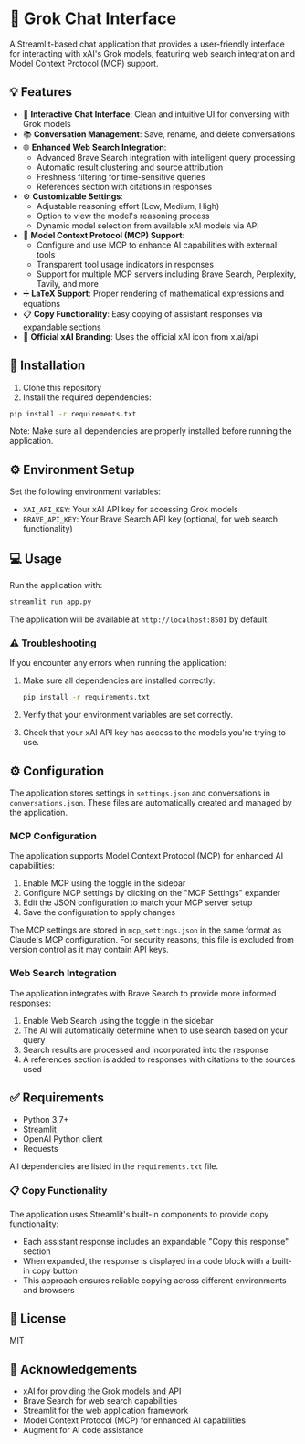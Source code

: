 # 🚀 Grok Chat Interface

A Streamlit-based chat application that provides a user-friendly interface for interacting with xAI's Grok models, featuring web search integration and Model Context Protocol (MCP) support.

## 💡 Features

- 💬 **Interactive Chat Interface**: Clean and intuitive UI for conversing with Grok models
- 📚 **Conversation Management**: Save, rename, and delete conversations
- 🌐 **Enhanced Web Search Integration**:
  - Advanced Brave Search integration with intelligent query processing
  - Automatic result clustering and source attribution
  - Freshness filtering for time-sensitive queries
  - References section with citations in responses
- ⚙️ **Customizable Settings**:
  - Adjustable reasoning effort (Low, Medium, High)
  - Option to view the model's reasoning process
  - Dynamic model selection from available xAI models via API
- 🔌 **Model Context Protocol (MCP) Support**:
  - Configure and use MCP to enhance AI capabilities with external tools
  - Transparent tool usage indicators in responses
  - Support for multiple MCP servers including Brave Search, Perplexity, Tavily, and more
- ➗ **LaTeX Support**: Proper rendering of mathematical expressions and equations
- 📋 **Copy Functionality**: Easy copying of assistant responses via expandable sections
- 🎨 **Official xAI Branding**: Uses the official xAI icon from x.ai/api

## 🔧 Installation

1. Clone this repository
2. Install the required dependencies:

```bash
pip install -r requirements.txt
```

Note: Make sure all dependencies are properly installed before running the application.

## ⚙️ Environment Setup

Set the following environment variables:

- `XAI_API_KEY`: Your xAI API key for accessing Grok models
- `BRAVE_API_KEY`: Your Brave Search API key (optional, for web search functionality)

## 💻 Usage

Run the application with:

```bash
streamlit run app.py
```

The application will be available at `http://localhost:8501` by default.

### ⚠️ Troubleshooting

If you encounter any errors when running the application:

1. Make sure all dependencies are installed correctly:
   ```bash
   pip install -r requirements.txt
   ```

2. Verify that your environment variables are set correctly.

3. Check that your xAI API key has access to the models you're trying to use.

## ⚙️ Configuration

The application stores settings in `settings.json` and conversations in `conversations.json`. These files are automatically created and managed by the application.

### MCP Configuration

The application supports Model Context Protocol (MCP) for enhanced AI capabilities:

1. Enable MCP using the toggle in the sidebar
2. Configure MCP settings by clicking on the "MCP Settings" expander
3. Edit the JSON configuration to match your MCP server setup
4. Save the configuration to apply changes

The MCP settings are stored in `mcp_settings.json` in the same format as Claude's MCP configuration. For security reasons, this file is excluded from version control as it may contain API keys.

### Web Search Integration

The application integrates with Brave Search to provide more informed responses:

1. Enable Web Search using the toggle in the sidebar
2. The AI will automatically determine when to use search based on your query
3. Search results are processed and incorporated into the response
4. A references section is added to responses with citations to the sources used

## ✅ Requirements

- Python 3.7+
- Streamlit
- OpenAI Python client
- Requests

All dependencies are listed in the `requirements.txt` file.

### 📋 Copy Functionality

The application uses Streamlit's built-in components to provide copy functionality:
- Each assistant response includes an expandable "Copy this response" section
- When expanded, the response is displayed in a code block with a built-in copy button
- This approach ensures reliable copying across different environments and browsers

## 📜 License

MIT

## 👏 Acknowledgements

- xAI for providing the Grok models and API
- Brave Search for web search capabilities
- Streamlit for the web application framework
- Model Context Protocol (MCP) for enhanced AI capabilities
- Augment for AI code assistance
